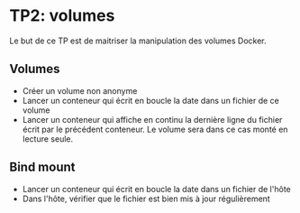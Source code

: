 # TP2: volumes

Le but de ce TP est de maitriser la manipulation des volumes Docker.

## Volumes

- Créer un volume non anonyme
- Lancer un conteneur qui écrit en boucle la date dans un fichier de ce volume
- Lancer un conteneur qui affiche en continu la dernière ligne du fichier écrit par le précédent conteneur. Le volume sera dans ce cas monté en lecture seule.

## Bind mount

- Lancer un conteneur qui écrit en boucle la date dans un fichier de l'hôte
- Dans l'hôte, vérifier que le fichier est bien mis à jour régulièrement
